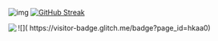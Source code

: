 ![img](https://m.360buyimg.com/babel/jfs/t1/112601/18/30214/11308/62e145b8Ea9b313d4/ef941f959660b9c0.jpg)
[![GitHub Streak](http://github-readme-streak-stats.herokuapp.com?user=hkaa0&theme=github-light&hide_border=true&date_format=j%20M%5B%20Y%5D&locale=zh)](https://git.io/streak-stats)


<img align="left" src="https://github-readme-stats.vercel.app/api?username=hkaa0&show_icons=true&icon_color=FF10B4A0&text_color=718096&bg_color=ffffff&hide_title=true" />
![]( https://visitor-badge.glitch.me/badge?page_id=hkaa0)
